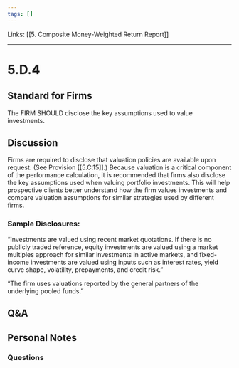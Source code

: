 ```yaml
---
tags: []
---
```

Links: [[5. Composite Money-Weighted Return Report]]
___
# 5.D.4
## Standard for Firms
The FIRM SHOULD disclose the key assumptions used to value investments.
## Discussion
Firms are required to disclose that valuation policies are available upon request. (See Provision [[5.C.15]].) Because valuation is a critical component of the performance calculation, it is recommended that firms also disclose the key assumptions used when valuing portfolio investments. This will help prospective clients better understand how the firm values investments and compare valuation assumptions for similar strategies used by different firms.
### Sample Disclosures:
“Investments are valued using recent market quotations. If there is no publicly traded reference, equity investments are valued using a market multiples approach for similar investments in active markets, and fixed-income investments are valued using inputs such as interest rates, yield curve shape, volatility, prepayments, and credit risk.”

“The firm uses valuations reported by the general partners of the underlying pooled funds.”
## Q&A

## Personal Notes

### Questions